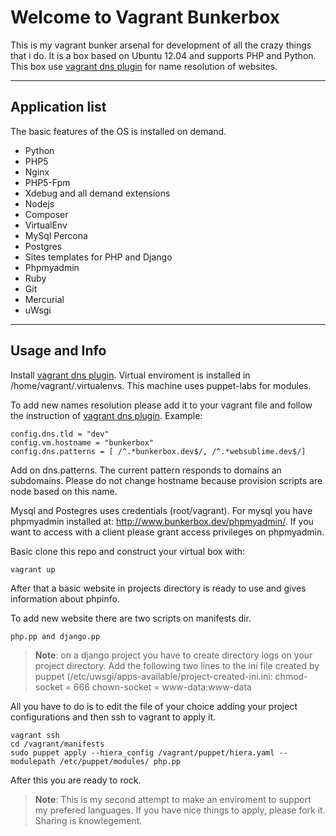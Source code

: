 Welcome to Vagrant Bunkerbox
=====================

This is my vagrant bunker arsenal for development of all the crazy things that i do. It is a box based on Ubuntu 12.04 and supports PHP and Python. This box use [vagrant dns plugin][1] for name resolution of websites.

----------
Application list
---------
The basic features of the OS is installed on demand.

 - Python
 - PHP5
 - Nginx
 - PHP5-Fpm
 - Xdebug and all demand extensions
 - Nodejs
 - Composer
 - VirtualEnv
 - MySql Percona
 - Postgres
 - Sites templates for PHP and Django
 - Phpmyadmin
 - Ruby
 - Git
 - Mercurial
 - uWsgi

----------
Usage and Info
---------
Install [vagrant dns plugin][1]. Virtual enviroment is installed in /home/vagrant/.virtualenvs. This machine uses puppet-labs for modules.

To add new names resolution please add it to your vagrant file and follow the instruction of [vagrant dns plugin][1]. Example:

    config.dns.tld = "dev"
    config.vm.hostname = "bunkerbox"
    config.dns.patterns = [ /^.*bunkerbox.dev$/, /^.*websublime.dev$/]
    
Add on dns.patterns. The current pattern responds to domains an subdomains. Please do not change hostname because provision scripts are node based on this name.

Mysql and Postegres uses credentials (root/vagrant). For mysql you have phpmyadmin installed at: http://www.bunkerbox.dev/phpmyadmin/. If you want to access with a client please grant access privileges on phpmyadmin.

Basic clone this repo and construct your virtual box with:

    vagrant up

After that a basic website in projects directory is ready to use and gives information about phpinfo.

To add new website there are two scripts on manifests dir. 

    php.pp and django.pp

> **Note**: on a django project you have to create directory logs on your project directory. Add the following two lines to the ini file created by puppet (/etc/uwsgi/apps-available/project-created-ini.ini:
		chmod-socket = 666
		chown-socket = www-data:www-data

All you have to do is to edit the file of your choice adding your project configurations and then ssh to vagrant to apply it.

    vagrant ssh
    cd /vagrant/manifests
    sudo puppet apply --hiera_config /vagrant/puppet/hiera.yaml --modulepath /etc/puppet/modules/ php.pp

After this you are ready to rock. 

> **Note**: This is my second attempt to make an enviroment to support my prefered languages. If you have nice things to apply, please fork it. Sharing is knowlegement.


  [1]: https://github.com/BerlinVagrant/vagrant-dns